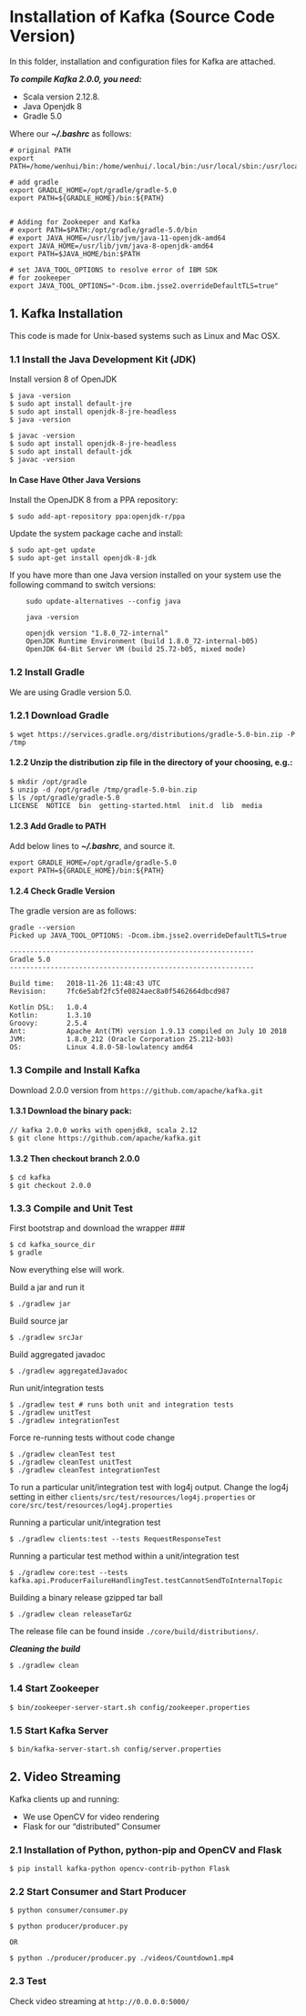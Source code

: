 
# Installation of Kafka (Source Code Version)

In this folder, installation and configuration files for Kafka are attached. 

***To compile Kafka 2.0.0, you need:***
- Scala version 2.12.8.
- Java Openjdk 8
- Gradle 5.0 

Where our ***~/.bashrc*** as follows:
```
# original PATH
export PATH=/home/wenhui/bin:/home/wenhui/.local/bin:/usr/local/sbin:/usr/local/bin:/usr/sbin:/usr/bin:/sbin:/bin:/usr/games:/usr/local/games:/sbin:/snap/bin

# add gradle 
export GRADLE_HOME=/opt/gradle/gradle-5.0
export PATH=${GRADLE_HOME}/bin:${PATH}


# Adding for Zookeeper and Kafka 
# export PATH=$PATH:/opt/gradle/gradle-5.0/bin
# export JAVA_HOME=/usr/lib/jvm/java-11-openjdk-amd64
export JAVA_HOME=/usr/lib/jvm/java-8-openjdk-amd64
export PATH=$JAVA_HOME/bin:$PATH

# set JAVA_TOOL_OPTIONS to resolve error of IBM SDK
# for zookeeper
export JAVA_TOOL_OPTIONS="-Dcom.ibm.jsse2.overrideDefaultTLS=true"

```


##  1. Kafka Installation 

This code is made for Unix-based systems such as Linux and Mac OSX.

###  1.1 Install the Java Development Kit (JDK)
Install version 8 of OpenJDK
``` 
$ java -version 
$ sudo apt install default-jre
$ sudo apt install openjdk-8-jre-headless
$ java -version

$ javac -version
$ sudo apt install openjdk-8-jre-headless
$ sudo apt install default-jdk 
$ javac -version 
```

#### In Case Have Other Java Versions

Install the OpenJDK 8 from a PPA repository:
```
$ sudo add-apt-repository ppa:openjdk-r/ppa
```
Update the system package cache and install:
```
$ sudo apt-get update
$ sudo apt-get install openjdk-8-jdk
```
If you have more than one Java version installed on your system use the following command to switch versions:
```
    sudo update-alternatives --config java

    java -version

    openjdk version "1.8.0_72-internal"
    OpenJDK Runtime Environment (build 1.8.0_72-internal-b05)
    OpenJDK 64-Bit Server VM (build 25.72-b05, mixed mode)
```


### 1.2 Install Gradle 
We are using Gradle version 5.0.


### 1.2.1 Download Gradle 
```
$ wget https://services.gradle.org/distributions/gradle-5.0-bin.zip -P /tmp
```

#### 1.2.2 Unzip the distribution zip file in the directory of your choosing, e.g.:
```
$ mkdir /opt/gradle
$ unzip -d /opt/gradle /tmp/gradle-5.0-bin.zip
$ ls /opt/gradle/gradle-5.0
LICENSE  NOTICE  bin  getting-started.html  init.d  lib  media
```
#### 1.2.3 Add Gradle to PATH

Add below lines to ***~/.bashrc***, and source it.
```
export GRADLE_HOME=/opt/gradle/gradle-5.0
export PATH=${GRADLE_HOME}/bin:${PATH}
```

#### 1.2.4 Check Gradle Version

The gradle version are as follows:
```
gradle --version 
Picked up JAVA_TOOL_OPTIONS: -Dcom.ibm.jsse2.overrideDefaultTLS=true

------------------------------------------------------------
Gradle 5.0
------------------------------------------------------------

Build time:   2018-11-26 11:48:43 UTC
Revision:     7fc6e5abf2fc5fe0824aec8a0f5462664dbcd987

Kotlin DSL:   1.0.4
Kotlin:       1.3.10
Groovy:       2.5.4
Ant:          Apache Ant(TM) version 1.9.13 compiled on July 10 2018
JVM:          1.8.0_212 (Oracle Corporation 25.212-b03)
OS:           Linux 4.8.0-58-lowlatency amd64

```

### 1.3 Compile and Install Kafka

Download 2.0.0 version from `https://github.com/apache/kafka.git`

#### 1.3.1 Download the binary pack:
```
// kafka 2.0.0 works with openjdk8, scala 2.12
$ git clone https://github.com/apache/kafka.git
```
#### 1.3.2 Then checkout branch 2.0.0
```
$ cd kafka
$ git checkout 2.0.0
```
### 1.3.3 Compile and Unit Test 

First bootstrap and download the wrapper ###
```
$ cd kafka_source_dir
$ gradle
```
Now everything else will work.

Build a jar and run it 
```
$ ./gradlew jar
```

Build source jar
```
$ ./gradlew srcJar
```
Build aggregated javadoc
```
$ ./gradlew aggregatedJavadoc
```

Run unit/integration tests
```
$ ./gradlew test # runs both unit and integration tests
$ ./gradlew unitTest
$ ./gradlew integrationTest
```
    
Force re-running tests without code change
```
$ ./gradlew cleanTest test
$ ./gradlew cleanTest unitTest
$ ./gradlew cleanTest integrationTest
```


To run a particular unit/integration test with log4j output.
Change the log4j setting in either `clients/src/test/resources/log4j.properties` or `core/src/test/resources/log4j.properties`


Running a particular unit/integration test
```
$ ./gradlew clients:test --tests RequestResponseTest
```
Running a particular test method within a unit/integration test
```
$ ./gradlew core:test --tests kafka.api.ProducerFailureHandlingTest.testCannotSendToInternalTopic
```
    
Building a binary release gzipped tar ball
```
$ ./gradlew clean releaseTarGz
```

The release file can be found inside `./core/build/distributions/`.

***Cleaning the build***
```
$ ./gradlew clean
```




### 1.4 Start Zookeeper
```
$ bin/zookeeper-server-start.sh config/zookeeper.properties
```

### 1.5 Start Kafka Server
```
$ bin/kafka-server-start.sh config/server.properties
```

## 2. Video Streaming 

Kafka clients up and running:
 - We use OpenCV for video rendering 
 - Flask for our “distributed” Consumer
 
 ### 2.1 Installation of Python, python-pip and OpenCV and Flask
 ```
 $ pip install kafka-python opencv-contrib-python Flask
 ```
 
 ### 2.2 Start Consumer and Start Producer
 ```
 $ python consumer/consumer.py
 
 $ python producer/producer.py 
 
OR 

 $ python ./producer/producer.py ./videos/Countdown1.mp4
 ```
 
 ### 2.3 Test
 Check video streaming at `http://0.0.0.0:5000/`
 
 

